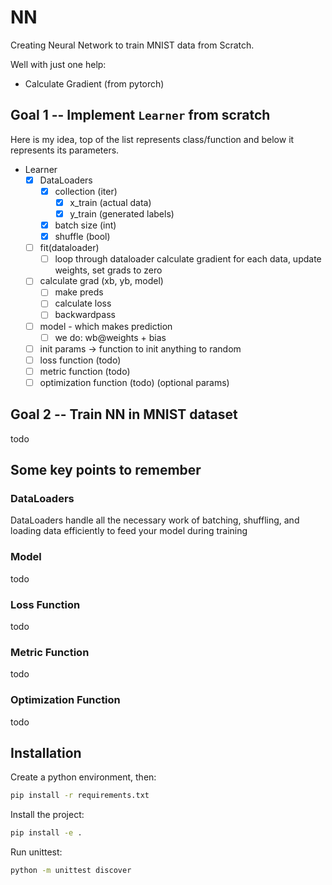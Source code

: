 # NN
Creating Neural Network to train MNIST data from Scratch.

Well with just one help:
- Calculate Gradient (from pytorch)

## Goal 1 -- Implement `Learner` from scratch

Here is my idea, top of the list represents class/function and below it represents its parameters. 

- Learner
    - [x] DataLoaders
        - [x] collection (iter)
            - [x] x_train (actual data)
            - [x] y_train (generated labels)
        - [x] batch size (int)
        - [x] shuffle (bool)
    - [ ] fit(dataloader)
        - [ ] loop through dataloader
          calculate gradient for each data, update weights, set grads to zero
    - [ ] calculate grad (xb, yb, model)
        - [ ] make preds
        - [ ] calculate loss
        - [ ] backwardpass
    - [ ] model - which makes prediction
        - [ ] we do:
          wb@weights + bias
    - [ ] init params -> function to init anything to random
    - [ ] loss function (todo)
    - [ ] metric function (todo)
    - [ ] optimization function (todo) (optional params)

## Goal 2 -- Train NN in MNIST dataset
todo

## Some key points to remember

### DataLoaders
DataLoaders handle all the necessary work of batching, shuffling, and loading data efficiently to feed your model during training

### Model
todo

### Loss Function
todo

### Metric Function
todo

### Optimization Function
todo


## Installation

Create a python environment, then:

```bash
pip install -r requirements.txt
```

Install the project:
```bash
pip install -e .
```

Run unittest:
```bash
python -m unittest discover
```